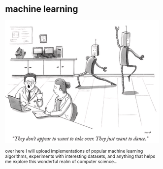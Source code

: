 # machine learning
<img src="cartoon.png" width="500">

over here I will upload implementations of popular machine learning algorithms, 
experiments with interesting datasets, and anything that helps me explore this wonderful realm of computer science...
